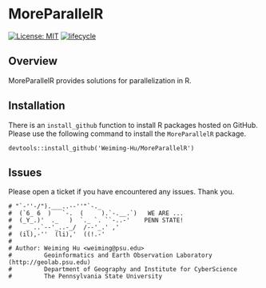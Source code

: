 # MoreParallelR

[![License: MIT](https://img.shields.io/badge/License-MIT-yellow.svg)](https://opensource.org/licenses/MIT)
[![lifecycle](https://img.shields.io/badge/lifecycle-experimental-orange.svg)](https://www.tidyverse.org/lifecycle/#experimental)

## Overview

MoreParallelR provides solutions for parallelization in R.

## Installation

There is an `install_github` function to install R packages hosted on GitHub. Please use the following command to install the `MoreParallelR` package.

```
devtools::install_github('Weiming-Hu/MoreParallelR')
```

## Issues

Please open a ticket if you have encountered any issues. Thank you.


```
# "`-''-/").___..--''"`-._
#  (`6_ 6  )   `-.  (     ).`-.__.`)   WE ARE ...
#  (_Y_.)'  ._   )  `._ `. ``-..-'    PENN STATE!
#    _ ..`--'_..-_/  /--'_.' ,'
#  (il),-''  (li),'  ((!.-'
# 
# Author: Weiming Hu <weiming@psu.edu>
#         Geoinformatics and Earth Observation Laboratory (http://geolab.psu.edu)
#         Department of Geography and Institute for CyberScience
#         The Pennsylvania State University
```

